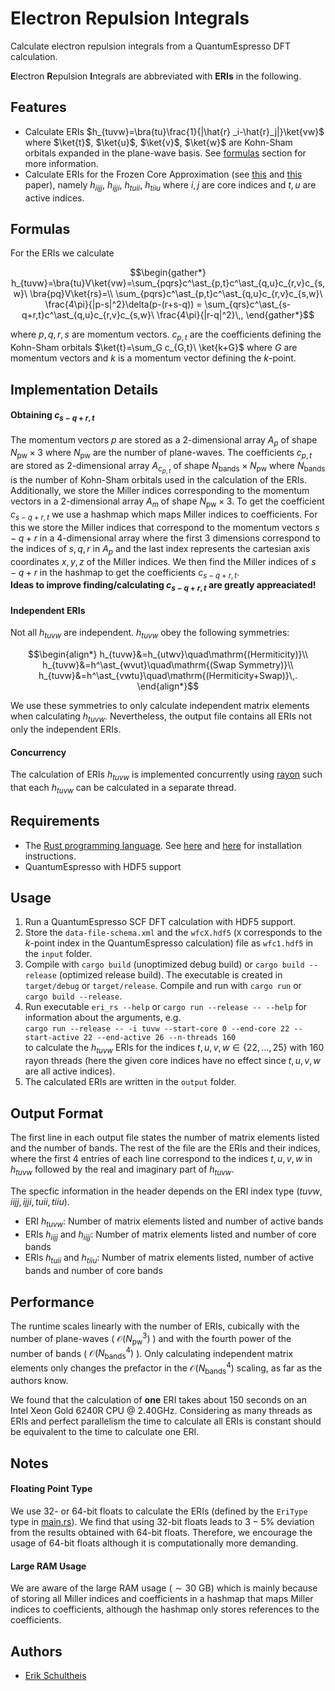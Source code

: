 # Electron Repulsion Integrals

Calculate electron repulsion integrals from a QuantumEspresso DFT calculation.

**E**lectron **R**epulsion **I**ntegrals are abbreviated with **ERIs** in the following.

## Features
- Calculate ERIs $h_{tuvw}=\bra{tu}\frac{1}{|\hat{r} _i-\hat{r}_j|}\ket{vw}$ where $\ket{t}$, $\ket{u}$, $\ket{v}$, $\ket{w}$ are Kohn-Sham orbitals expanded in the plane-wave basis. See [formulas](#formulas) section for more information.
- Calculate ERIs for the Frozen Core Approximation (see [this](https://iopscience.iop.org/article/10.1088/2058-9565/abd334/pdf) and [this](https://pubs.aip.org/aip/jcp/article/154/11/114105/315377) paper), namely $h_{iijj}$, $h_{ijji}$, $h_{tuii}$, $h_{tiiu}$ where $i,j$ are core indices and $t,u$ are active indices.

## Formulas
For the ERIs we calculate

```math
\begin{gather*}
h_{tuvw}=\bra{tu}V\ket{vw}=\sum_{pqrs}c^\ast_{p,t}c^\ast_{q,u}c_{r,v}c_{s,w}\ \bra{pq}V\ket{rs}=\\
\sum_{pqrs}c^\ast_{p,t}c^\ast_{q,u}c_{r,v}c_{s,w}\ \frac{4\pi}{|p-s|^2}\delta(p-(r+s-q)) = \sum_{qrs}c^\ast_{s-q+r,t}c^\ast_{q,u}c_{r,v}c_{s,w}\ \frac{4\pi}{|r-q|^2}\,,
\end{gather*}
```
where $p,q,r,s$ are momentum vectors. $c_{p,t}$ are the coefficients defining the Kohn-Sham orbitals $\ket{t}=\sum_G c_{G,t}\ \ket{k+G}$ where $G$ are momentum vectors and $k$ is a momentum vector defining the $k$-point.

## Implementation Details
#### Obtaining $c_{s-q+r,t}$
The momentum vectors $p$ are stored as a 2-dimensional array $A_p$ of shape $N_\mathrm{pw}\times3$ where $N_\mathrm{pw}$ are the number of plane-waves. The coefficients $c_{p,t}$ are stored as 2-dimensional array $A_{c_{p,t}}$  of shape $N_\mathrm{bands}\times N_\mathrm{pw}$ where $N_\mathrm{bands}$ is the number of Kohn-Sham orbitals used in the calculation of the ERIs. Additionally, we store the Miller indices corresponding to the momentum vectors in a 2-dimensional array $A_m$  of shape $N_\mathrm{pw}\times3$. To get the coefficient $c_{s-q+r,t}$ we use a hashmap which maps Miller indices to coefficients. For this we store the Miller indices that correspond to the momentum vectors $s-q+r$ in a 4-dimensional array where the first 3 dimensions correspond to the indices of $s,q,r$ in $A_p$ and the last index represents the cartesian axis coordinates $x,y,z$ of the Miller indices. We then find the Miller indices of $s-q+r$ in the hashmap to get the coefficients $c_{s-q+r,t}$.   
**Ideas to improve finding/calculating $c_{s-q+r,t}$ are greatly appreaciated!**

#### Independent ERIs
Not all $h_{tuvw}$ are independent. $h_{tuvw}$ obey the following symmetries:
```math
\begin{align*}
h_{tuvw}&=h_{utwv}\quad\mathrm{(Hermiticity)}\\
h_{tuvw}&=h^\ast_{wvut}\quad\mathrm{(Swap Symmetry)}\\
h_{tuvw}&=h^\ast_{vwtu}\quad\mathrm{(Hermiticity+Swap)}\,.
\end{align*}
```
We use these symmetries to only calculate independent matrix elements when calculating $h_{tuvw}$. Nevertheless, the output file contains all ERIs not only the independent ERIs.

#### Concurrency
The calculation of ERIs $h_{tuvw}$ is implemented concurrently using [rayon](https://github.com/rayon-rs/rayon) such that each $h_{tuvw}$ can be calculated in a separate thread.

## Requirements
- The [Rust programming language](https://www.rust-lang.org/). See [here](https://www.rust-lang.org/learn/get-started) and [here](https://forge.rust-lang.org/infra/other-installation-methods.html) for installation instructions.
- QuantumEspresso with HDF5 support

## Usage
1. Run a QuantumEspresso SCF DFT calculation with HDF5 support.
2. Store the `data-file-schema.xml` and the `wfcX.hdf5` (`X` corresponds to the $k$-point index in the QuantumEspresso calculation) file as `wfc1.hdf5` in the `input` folder.
3. Compile with `cargo build` (unoptimized debug build) or `cargo build --release` (optimized release build). The executable is created in `target/debug` or `target/release`. Compile and run with `cargo run` or `cargo build --release`.
4. Run executable `eri_rs --help` or `cargo run --release -- --help` for information about the arguments, e.g.   
`cargo run --release -- -i tuvw --start-core 0 --end-core 22 --start-active 22 --end-active 26 --n-threads 160`   
to calculate the $h_{tuvw}$ ERIs for the indices $t,u,v,w\in\{22,\ldots,25\}$ with $160$ rayon threads (here the given core indices have no effect since $t,u,v,w$ are all active indices).
5. The calculated ERIs are written in the `output` folder.

## Output Format
The first line in each output file states the number of matrix elements listed and the number of bands.
The rest of the file are the ERIs and their indices, where the first 4 entries of each line correspond to the indices $t,u,v,w$ in $h_{tuvw}$ followed by the real and imaginary part of $h_{tuvw}$.

The specfic information in the header depends on the ERI index type ($tuvw, iijj, ijji, tuii, tiiu$).   
- ERI $h_{tuvw}$: Number of matrix elements listed and number of active bands
- ERIs $h_{iijj}$ and $h_{iijj}$: Number of matrix elements listed and number of core bands
- ERIs $h_{tuii}$ and $h_{tiiu}$: Number of matrix elements listed, number of active bands and number of core bands

## Performance
The runtime scales linearly with the number of ERIs, cubically with the number of plane-waves ( $\mathcal{O}(N^3_\mathrm{pw})$ ) and with the fourth power of the number of bands ( $\mathcal{O}(N^4_\mathrm{bands})$ ). Only calculating independent matrix elements only changes the prefactor in the $\mathcal{O}(N^4_\mathrm{bands})$ scaling, as far as the authors know.

We found that the calculation of **one** ERI takes about $150$ seconds on an Intel Xeon Gold 6240R CPU @ 2.40GHz. Considering as many threads as ERIs and perfect parallelism the time to calculate all ERIs is constant should be equivalent to the time to calculate one ERI.

## Notes
#### Floating Point Type
We use $32$- or $64$-bit floats to calculate the ERIs (defined by the `EriType` type in [main.rs](src/main.rs)). We find that using $32$-bit floats leads to $3-5\%$ deviation from the results obtained with $64$-bit floats. Therefore, we encourage the usage of $64$-bit floats although it is computationally more demanding.

#### Large RAM Usage
We are aware of the large RAM usage ($\sim30$ GB) which is mainly because of storing all Miller indices and coefficients in a hashmap that maps Miller indices to coefficients, although the hashmap only stores references to the coefficients.

## Authors
- [Erik Schultheis](mailto:erik.schultheis@dlr.de)
